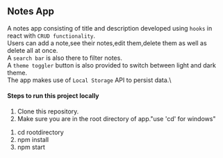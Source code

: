 ## Notes App

A notes app consisting of title and description developed using `hooks` in react with `CRUD functionality`.\
Users can add a note,see their notes,edit them,delete them as well as delete all at once.\
A `search bar` is also there to filter notes.\
A `theme toggler` button is also provided to switch between light and dark theme.\
The app makes use of `Local Storage` API to persist data.\

#### Steps to run this project locally

1. Clone this repository.
2. Make sure you are in the root directory of app."use 'cd' for windows"

1)  cd rootdirectory
2)  npm install
3)  npm start
